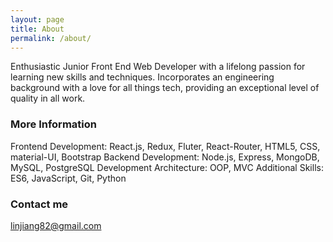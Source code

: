 ```yaml
---
layout: page
title: About
permalink: /about/
---
```


Enthusiastic Junior Front End Web Developer with a lifelong passion for learning new skills and techniques. Incorporates an engineering background with a love for all things tech, providing an exceptional level of quality in all work.

### More Information

Frontend Development: React.js, Redux, Fluter, React-Router, HTML5, CSS, material-UI, Bootstrap
Backend Development: Node.js, Express, MongoDB, MySQL, PostgreSQL
Development Architecture: OOP, MVC
Additional Skills: ES6, JavaScript, Git, Python

### Contact me

[linjiang82@gmail.com](mailto:linjiang82@gmail.com)